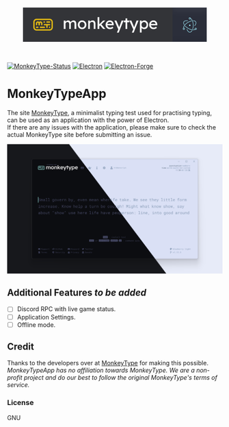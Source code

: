 <p align="center">
  <img src="https://github.com/h1ddenscript/MonkeyTypeApp/raw/master/public/mokeytypeapp_front.png" />
</p>
<br />

[![MonkeyType-Status](https://img.shields.io/github/issues/h1ddenscript/MonkeyTypeApp?style=flat-square)](https://github.com/h1ddenscript/MonkeyTypeApp/issues)
[![Electron](https://img.shields.io/node/v/electron?color=blue&label=electron&style=flat-square)](https://www.electronjs.org/)
[![Electron-Forge](https://img.shields.io/node/v/electron-forge?color=black&label=electron-forge&style=flat-square)](https://www.electronforge.io/)

# MonkeyTypeApp
The site [MonkeyType](https://monkeytype.com/), a minimalist typing test used for practising typing, can be used as an application with the power of Electron. <br />
If there are any issues with the application, please make sure to check the actual MonkeyType site before submitting an issue.

<p align="center">
  <img src="https://github.com/h1ddenscript/MonkeyTypeApp/raw/master/public/monkeytypeapp_shade.png" />
</p>

## Additional Features _to be added_
- [ ] Discord RPC with live game status.
- [ ] Application Settings.
- [ ] Offline mode.

## Credit
Thanks to the developers over at [MonkeyType](https://twitter.com/monkeytypegame) for making this possible. <br />
_MonkeyTypeApp has no affiliation towards MonkeyType. We are a non-profit project and do our best to follow the original MonkeyType's terms of service._

### License
GNU


